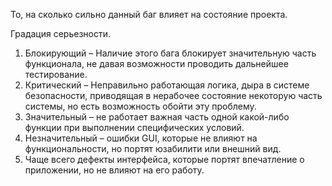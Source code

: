 То, на сколько сильно данный баг влияет на состояние проекта.

Градация серьезности.
1. Блокирующий – Наличие этого бага блокирует значительную часть функционала, не давая возможности проводить дальнейшее тестирование.  
2. Критический – Неправильно работающая логика, дыра в системе безопасности, приводящая в нерабочее состояние некоторую часть системы, но есть возможность обойти эту проблему.  
3. Значительный – не работает важная часть одной какой-либо функции при выполнении специфических условий.  
4. Незначительный – ошибки GUI, которые не влияют на функциональности, но портят юзабилити или внешний вид.  
5. Чаще всего дефекты интерфейса, которые портят впечатление о приложении, но не влияют на его работу.